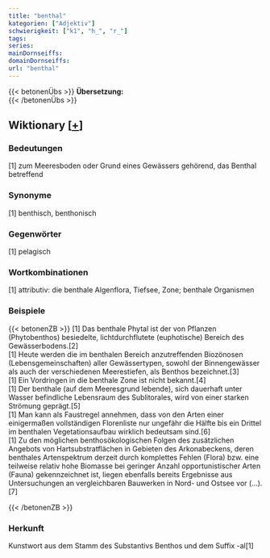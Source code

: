 ```yaml
---
title: "benthal"
kategorien: ["Adjektiv"]
schwierigkeit: ["k1", "h_", "r_"]
tags:
series:
mainDornseiffs:
domainDornseiffs:
url: "benthal"
---
```


{{< betonenÜbs >}}
**Übersetzung:**  
{{< /betonenÜbs >}}

## Wiktionary [[+](https://de.wiktionary.org/wiki/benthal)]

### Bedeutungen
[1] zum Meeresboden oder Grund eines Gewässers gehörend, das Benthal betreffend  

### Synonyme
[1] benthisch, benthonisch  

### Gegenwörter
[1] pelagisch  

### Wortkombinationen
[1] attributiv: die benthale Algenflora, Tiefsee, Zone; benthale Organismen  

### Beispiele
{{< betonenZB >}}
[1] Das benthale Phytal ist der von Pflanzen (Phytobenthos) besiedelte, lichtdurchflutete (euphotische) Bereich des Gewässerbodens.[2]  
[1]  Heute werden die im benthalen Bereich anzutreffenden Biozönosen (Lebensgemeinschaften) aller Gewässertypen, sowohl der Binnengewässer als auch der verschiedenen Meerestiefen, als Benthos bezeichnet.[3]  
[1] Ein Vordringen in die benthale Zone ist nicht bekannt.[4]  
[1] Der benthale (auf dem Meeresgrund lebende), sich dauerhaft unter Wasser befindliche Lebensraum des Sublitorales, wird von einer starken Strömung geprägt.[5]  
[1] Man kann als Faustregel annehmen, dass von den Arten einer einigermaßen vollständigen Florenliste nur ungefähr die Hälfte bis ein Drittel im benthalen Vegetationsaufbau wirklich bedeutsam sind.[6]  
[1] Zu den möglichen benthosökologischen Folgen des zusätzlichen Angebots von Hartsubstratflächen in Gebieten des Arkonabeckens, deren benthales Artenspektrum derzeit durch komplettes Fehlen (Flora) bzw. eine teilweise relativ hohe Biomasse bei geringer Anzahl opportunistischer Arten (Fauna) gekennzeichnet ist, liegen ebenfalls bereits Ergebnisse aus Untersuchungen an vergleichbaren Bauwerken in Nord- und Ostsee vor (…).[7]  

{{< /betonenZB >}}
### Herkunft
Kunstwort aus dem Stamm des Substantivs Benthos und dem Suffix -al[1]  


